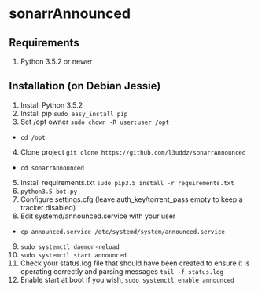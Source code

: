 # sonarrAnnounced

## Requirements
1) Python 3.5.2 or newer

## Installation (on Debian Jessie)
1. Install Python 3.5.2
2. Install pip `sudo easy_install pip`
3. Set /opt owner `sudo chown -R user:user /opt`
- `cd /opt`
4. Clone project `git clone https://github.com/l3uddz/sonarrAnnounced`
- `cd sonarrAnnounced`
5. Install requirements.txt `sudo pip3.5 install -r requirements.txt`
6. `python3.5 bot.py`
7. Configure settings.cfg (leave auth_key/torrent_pass empty to keep a tracker disabled)
8. Edit systemd/announced.service with your user
- `cp announced.service /etc/systemd/system/announced.service`
9. `sudo systemctl daemon-reload`
10. `sudo systemctl start announced`
11. Check your status.log file that should have been created to ensure it is operating correctly and parsing messages `tail -f status.log`
12. Enable start at boot if you wish, `sudo systemctl enable announced`

